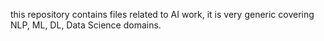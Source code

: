 this repository contains files related to AI work, it is very generic covering NLP, ML, DL, Data Science domains. 
